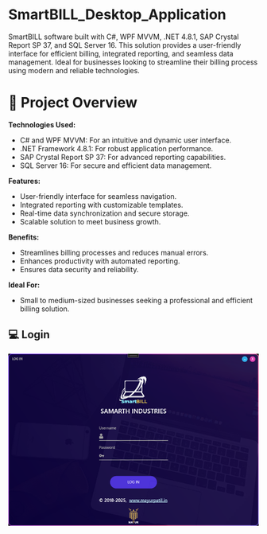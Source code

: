 ﻿# SmartBILL_Desktop_Application
SmartBILL software built with C#, WPF MVVM, .NET 4.8.1, SAP Crystal Report SP 37, and SQL Server 16. This solution provides a user-friendly interface for efficient billing, integrated reporting, and seamless data management. Ideal for businesses looking to streamline their billing process using modern and reliable technologies.

# 🎯 Project Overview
**Technologies Used:**
- C# and WPF MVVM: For an intuitive and dynamic user interface.
- .NET Framework 4.8.1: For robust application performance.
- SAP Crystal Report SP 37: For advanced reporting capabilities.
- SQL Server 16: For secure and efficient data management.

**Features:**
- User-friendly interface for seamless navigation.
- Integrated reporting with customizable templates.
- Real-time data synchronization and secure storage.
- Scalable solution to meet business growth.

**Benefits:**
- Streamlines billing processes and reduces manual errors.
- Enhances productivity with automated reporting.
- Ensures data security and reliability.

**Ideal For:**
- Small to medium-sized businesses seeking a professional and efficient billing solution.

## 💻 Login
![Login View](./images/login.png)
